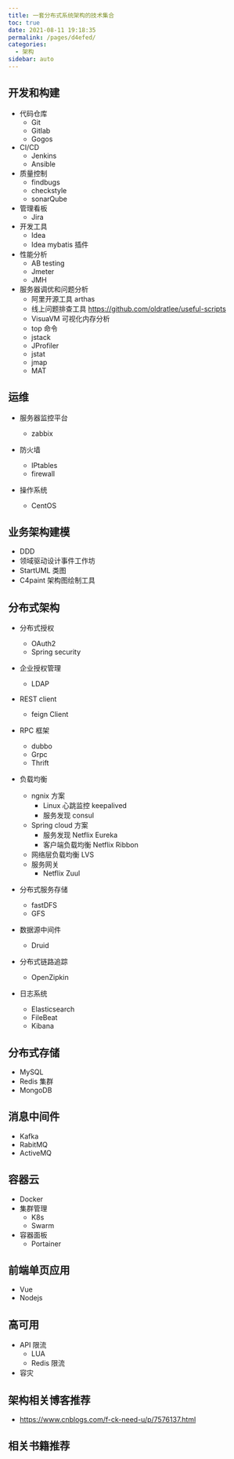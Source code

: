 ```yaml
---
title: 一套分布式系统架构的技术集合
toc: true
date: 2021-08-11 19:18:35
permalink: /pages/d4efed/
categories:
  - 架构
sidebar: auto
---
```


## 开发和构建

- 代码仓库
  - Git
  - Gitlab 
  - Gogos 
- CI/CD
  - Jenkins
  - Ansible
- 质量控制
  - findbugs
  - checkstyle
  - sonarQube
- 管理看板 
  - Jira
- 开发工具
  - Idea
  - Idea mybatis 插件
- 性能分析
  - AB testing
  - Jmeter
  - JMH
- 服务器调优和问题分析
  - 阿里开源工具 arthas
  - 线上问题排查工具 https://github.com/oldratlee/useful-scripts
  - VisuaVM 可视化内存分析
  -  top 命令
  -  jstack
  -  JProfiler
  -  jstat
  -  jmap
  -  MAT

## 运维

- 服务器监控平台
  - zabbix

- 防火墙
  - IPtables
  - firewall 
- 操作系统
  - CentOS

## 业务架构建模

- DDD 
- 领域驱动设计事件工作坊
- StartUML 类图
- C4paint 架构图绘制工具
  
## 分布式架构

- 分布式授权
  - OAuth2
  - Spring security 
- 企业授权管理
  - LDAP
- REST client
  - feign Client
- RPC 框架
  - dubbo
  - Grpc
  - Thrift
- 负载均衡
  - ngnix 方案
    - Linux 心跳监控 keepalived
    - 服务发现 consul
  - Spring cloud 方案
    - 服务发现 Netflix Eureka
    - 客户端负载均衡 Netflix Ribbon
  - 网络层负载均衡 LVS
  - 服务网关 
    - Netflix Zuul
- 分布式服务存储
  - fastDFS
  - GFS
- 数据源中间件
  - Druid

- 分布式链路追踪
  - OpenZipkin 
- 日志系统
  - Elasticsearch
  - FileBeat
  - Kibana

## 分布式存储
    
- MySQL
- Redis 集群
- MongoDB

## 消息中间件

- Kafka
- RabitMQ
- ActiveMQ

## 容器云

- Docker
- 集群管理
  - K8s
  - Swarm
- 容器面板
  - Portainer

## 前端单页应用

- Vue 
- Nodejs

## 高可用

- API 限流
  - LUA
  - Redis 限流
- 容灾


## 架构相关博客推荐

- https://www.cnblogs.com/f-ck-need-u/p/7576137.html

## 相关书籍推荐
